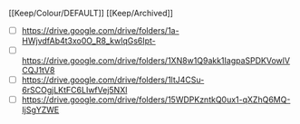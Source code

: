 [[Keep/Colour/DEFAULT]] [[Keep/Archived]] 

- [ ] https://drive.google.com/drive/folders/1a-HWjvdfAb4t3xo0O_R8_kwlqGs6Ipt-
- [ ] https://drive.google.com/drive/folders/1XN8w1Q9akk1IagpaSPDKVowlVCQJ1tV8
- [ ] https://drive.google.com/drive/folders/1ltJ4CSu-6rSCOgjLKtFC6LIwfVej5NXl
- [ ] https://drive.google.com/drive/folders/15WDPKzntkQ0ux1-qXZhQ6MQ-IjSgYZWE
